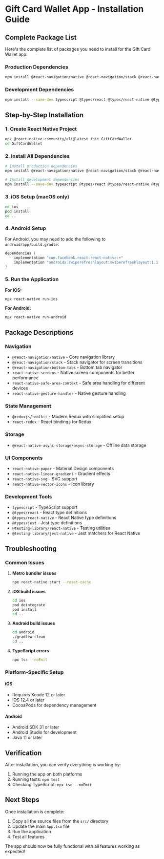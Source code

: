 # Gift Card Wallet App - Installation Guide

## Complete Package List

Here's the complete list of packages you need to install for the Gift Card Wallet app:

### Production Dependencies

```bash
npm install @react-navigation/native @react-navigation/stack @react-navigation/bottom-tabs react-native-screens react-native-safe-area-context react-native-gesture-handler @reduxjs/toolkit react-redux @react-native-async-storage/async-storage react-native-vector-icons react-native-paper react-native-linear-gradient react-native-svg
```

### Development Dependencies

```bash
npm install --save-dev typescript @types/react @types/react-native @types/jest @testing-library/react-native @testing-library/jest-native
```

## Step-by-Step Installation

### 1. Create React Native Project

```bash
npx @react-native-community/cli@latest init GiftCardWallet
cd GiftCardWallet
```

### 2. Install All Dependencies

```bash
# Install production dependencies
npm install @react-navigation/native @react-navigation/stack @react-navigation/bottom-tabs react-native-screens react-native-safe-area-context react-native-gesture-handler @reduxjs/toolkit react-redux @react-native-async-storage/async-storage react-native-vector-icons react-native-paper react-native-linear-gradient react-native-svg

# Install development dependencies
npm install --save-dev typescript @types/react @types/react-native @types/jest @testing-library/react-native @testing-library/jest-native
```

### 3. iOS Setup (macOS only)

```bash
cd ios
pod install
cd ..
```

### 4. Android Setup

For Android, you may need to add the following to `android/app/build.gradle`:

```gradle
dependencies {
    implementation "com.facebook.react:react-native:+"
    implementation "androidx.swiperefreshlayout:swiperefreshlayout:1.1.0"
}
```

### 5. Run the Application

**For iOS:**
```bash
npx react-native run-ios
```

**For Android:**
```bash
npx react-native run-android
```

## Package Descriptions

### Navigation
- `@react-navigation/native` - Core navigation library
- `@react-navigation/stack` - Stack navigator for screen transitions
- `@react-navigation/bottom-tabs` - Bottom tab navigator
- `react-native-screens` - Native screen components for better performance
- `react-native-safe-area-context` - Safe area handling for different devices
- `react-native-gesture-handler` - Native gesture handling

### State Management
- `@reduxjs/toolkit` - Modern Redux with simplified setup
- `react-redux` - React bindings for Redux

### Storage
- `@react-native-async-storage/async-storage` - Offline data storage

### UI Components
- `react-native-paper` - Material Design components
- `react-native-linear-gradient` - Gradient effects
- `react-native-svg` - SVG support
- `react-native-vector-icons` - Icon library

### Development Tools
- `typescript` - TypeScript support
- `@types/react` - React type definitions
- `@types/react-native` - React Native type definitions
- `@types/jest` - Jest type definitions
- `@testing-library/react-native` - Testing utilities
- `@testing-library/jest-native` - Jest matchers for React Native

## Troubleshooting

### Common Issues

1. **Metro bundler issues**
   ```bash
   npx react-native start --reset-cache
   ```

2. **iOS build issues**
   ```bash
   cd ios
   pod deintegrate
   pod install
   cd ..
   ```

3. **Android build issues**
   ```bash
   cd android
   ./gradlew clean
   cd ..
   ```

4. **TypeScript errors**
   ```bash
   npx tsc --noEmit
   ```

### Platform-Specific Setup

#### iOS
- Requires Xcode 12 or later
- iOS 12.4 or later
- CocoaPods for dependency management

#### Android
- Android SDK 31 or later
- Android Studio for development
- Java 11 or later

## Verification

After installation, you can verify everything is working by:

1. Running the app on both platforms
2. Running tests: `npm test`
3. Checking TypeScript: `npx tsc --noEmit`

## Next Steps

Once installation is complete:

1. Copy all the source files from the `src/` directory
2. Update the main `App.tsx` file
3. Run the application
4. Test all features

The app should now be fully functional with all features working as expected! 